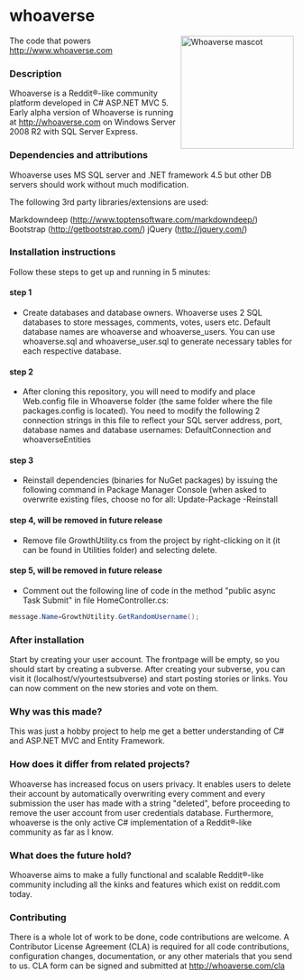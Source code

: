 # whoaverse

<img height="200" width="200" src="http://whoaverse.com/Graphics/whoaverse-mascot.png"
 alt="Whoaverse mascot" title="Whoaverse" align="right" />

The code that powers http://www.whoaverse.com

### Description
Whoaverse is a Reddit®-like community platform developed in C# ASP.NET MVC 5. 
Early alpha version of Whoaverse is running at http://whoaverse.com on Windows Server 2008 R2 with SQL Server Express.

### Dependencies and attributions
Whoaverse uses MS SQL server and .NET framework 4.5 but other DB servers should work without much modification.

The following 3rd party libraries/extensions are used:

Markdowndeep (http://www.toptensoftware.com/markdowndeep/)
Bootstrap (http://getbootstrap.com/)
jQuery (http://jquery.com/)

### Installation instructions
Follow these steps to get up and running in 5 minutes:

#### step 1
- Create databases and database owners.
Whoaverse uses 2 SQL databases to store messages, comments, votes, users etc. 
Default database names are whoaverse and whoaverse_users.
You can use whoaverse.sql and whoaverse_user.sql to generate necessary tables for each respective database.

#### step 2
- After cloning this repository, you will need to modify and place Web.config file in Whoaverse folder (the same folder where the file packages.config is located). You need to modify the following 2 connection strings in this file to reflect your SQL server address, port, database names and database usernames: 
DefaultConnection and whoaverseEntities

#### step 3
- Reinstall dependencies (binaries for NuGet packages) by issuing the following command in Package Manager Console (when asked to overwrite existing files, choose no for all:
Update-Package -Reinstall

#### step 4, will be removed in future release
- Remove file GrowthUtility.cs from the project by right-clicking on it (it can be found in Utilities folder) and selecting delete.

#### step 5, will be removed in future release
- Comment out the following line of code in the method "public async Task<ActionResult> Submit" in file HomeController.cs:
```c#
message.Name=GrowthUtility.GetRandomUsername();
```

### After installation
Start by creating your user account. The frontpage will be empty, so you should start by creating a subverse.
After creating your subverse, you can visit it (localhost/v/yourtestsubverse) and start posting stories or links. You can now comment on the new stories and vote on them.

### Why was this made?
This was just a hobby project to help me get a better understanding of C# and ASP.NET MVC and Entity Framework.

### How does it differ from related projects?
Whoaverse has increased focus on users privacy. It enables users to delete their account by automatically overwriting every comment and every submission the user has made with a string "deleted", before proceeding to remove the user account from user credentials database. Furthermore, whoaverse is the only active C# implementation of a Reddit®-like community as far as I know.

### What does the future hold?
Whoaverse aims to make a fully functional and scalable Reddit®-like community including all the kinks and features which exist on reddit.com today. 

### Contributing
There is a whole lot of work to be done, code contributions are welcome. A Contributor License Agreement (CLA) is required for all code contributions, configuration changes, documentation, or any other materials that you send to us.
CLA form can be signed and submitted at http://whoaverse.com/cla
